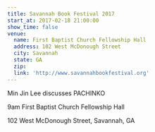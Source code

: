 ```yaml
---
title: Savannah Book Festival 2017
start_at: 2017-02-18 21:00:00
show_time: false
venue:
  name: First Baptist Church Fellowship Hall
  address: 102 West McDonough Street
  city: Savannah
  state: GA
  zip:
  link: 'http://www.savannahbookfestival.org'
---
```



Min Jin Lee discusses PACHINKO

9am First Baptist Church Fellowship Hall

102 West McDonough Street, Savannah, GA